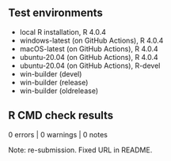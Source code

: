 ## Test environments
* local R installation, R 4.0.4
* windows-latest (on GitHub Actions), R 4.0.4
* macOS-latest (on GitHub Actions), R 4.0.4
* ubuntu-20.04 (on GitHub Actions), R 4.0.4
* ubuntu-20.04 (on GitHub Actions), R-devel
* win-builder (devel)
* win-builder (release)
* win-builder (oldrelease)

## R CMD check results

0 errors | 0 warnings | 0 notes

Note: re-submission. Fixed URL in README.
